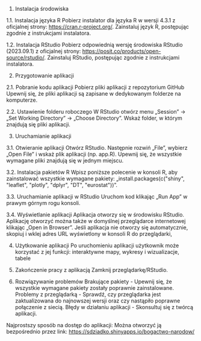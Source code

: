1.	Instalacja środowiska

1.1.	Instalacja języka R
Pobierz instalator dla języka R w wersji 4.3.1 z oficjalnej strony: https://cran.r-project.org/.
Zainstaluj język R, postępując zgodnie z instrukcjami instalatora.

1.2.	Instalacja RStudio
Pobierz odpowiednią wersję środowiska RStudio (2023.09.1) z oficjalnej strony: https://posit.co/products/open-source/rstudio/.
Zainstaluj RStudio, postępując zgodnie z instrukcjami instalatora.

2.	Przygotowanie aplikacji

2.1.	Pobranie kodu aplikacji
Pobierz pliki aplikacji z repozytorium GitHub
Upewnij się, że pliki aplikacji są zapisane w dedykowanym folderze na komputerze.

2.2.	Ustawienie folderu roboczego
W RStudio otwórz menu „Session” → „Set Working Directory” → „Choose Directory”.
Wskaż folder, w którym znajdują się pliki aplikacji.

3.	Uruchamianie aplikacji

   
3.1.	Otwieranie aplikacji
Otwórz RStudio. 
Następnie rozwiń „File”, wybierz „Open File” i wskaż plik aplikacji (np. app.R).
Upewnij się, że wszystkie wymagane pliki znajdują się w jednym miejscu.

3.2.	Instalacja pakietów R
Wpisz poniższe polecenie w konsoli R, aby zainstalować wszystkie wymagane pakiety: „install.packages(c("shiny", "leaflet", "plotly", "dplyr", "DT", "eurostat"))”.

3.3.	Uruchamianie aplikacji w RStudio
Uruchom kod klikając „Run App” w prawym górnym rogu konsoli. 

3.4.	Wyświetlanie aplikacji
Aplikacja otworzy się w środowisku RStudio.
Aplikację otworzyć można także w domyślnej przeglądarce internetowej klikając „Open in Browser”.
Jeśli aplikacja nie otworzy się automatycznie, skopiuj i wklej adres URL wyświetlony w konsoli R do przeglądarki,

4.	Użytkowanie aplikacji
Po uruchomieniu aplikacji użytkownik może korzystać z jej funkcji: interaktywne mapy, wykresy i wizualizacje, tabele

6.	Zakończenie pracy z aplikacją
Zamknij przeglądarkę/RStudio.

7.	Rozwiązywanie problemów
Brakujące pakiety - Upewnij się, że wszystkie wymagane pakiety zostały poprawnie zainstalowane.
Problemy z przeglądarką - Sprawdź, czy przeglądarka jest zaktualizowana do najnowszej wersji oraz czy nastąpiło poprawne połączenie z siecią. 
Błędy w działaniu aplikacji - Skonsultuj się z twórcą aplikacji.

Najprostszy sposób na dostęp do aplikacji: Można otworzyć ją bezpośrednio przez link: https://sdziadko.shinyapps.io/bogactwo-narodow/
